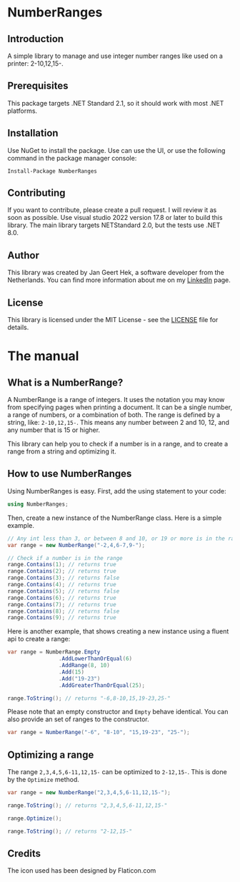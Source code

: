 # NumberRanges

## Introduction
A simple library to manage and use integer number ranges like used on a printer: 2-10,12,15-.

## Prerequisites
This package targets .NET Standard 2.1, so it should work with most .NET platforms.

## Installation
Use NuGet to install the package. Use can use the UI, or use the following command in the package manager console:
```
Install-Package NumberRanges
```

## Contributing
If you want to contribute, please create a pull request. I will review it as soon as possible.
Use visual studio 2022 version 17.8 or later to build this library. The main library targets NETStandard 2.0, but the tests use .NET 8.0.

## Author
This library was created by Jan Geert Hek, a software developer from the Netherlands. You can find more information about me on my [LinkedIn](https://www.linkedin.com/in/jghek/) page.

## License
This library is licensed under the MIT License - see the [LICENSE](LICENSE) file for details.

# The manual

## What is a NumberRange?
A NumberRange is a range of integers. It uses the notation you may know from specifying pages when printing a document. 
It can be a single number, a range of numbers, or a combination of both. The range is defined by a string, like: `2-10,12,15-`. This means any number between 2 and 10, 12, and any number that is 15 or higher.

This library can help you to check if a number is in a range, and to create a range from a string and optimizing it.

## How to use NumberRanges
Using NumberRanges is easy. First, add the using statement to your code:
```csharp
using NumberRanges;
```

Then, create a new instance of the NumberRange class.
Here is a simple example.

```csharp
// Any int less than 3, or between 8 and 10, or 19 or more is in the range.
var range = new NumberRange("-2,4,6-7,9-");

// Check if a number is in the range
range.Contains(1); // returns true
range.Contains(2); // returns true
range.Contains(3); // returns false
range.Contains(4); // returns true
range.Contains(5); // returns false
range.Contains(6); // returns true
range.Contains(7); // returns true
range.Contains(8); // returns false
range.Contains(9); // returns true
```

Here is another example, that shows creating a new instance using a fluent api to create a range:

```csharp
var range = NumberRange.Empty
				.AddLowerThanOrEqual(6)
				.AddRange(8, 10)
				.Add(15)
				.Add("19-23")
				.AddGreaterThanOrEqual(25);

range.ToString(); // returns "-6,8-10,15,19-23,25-"
```

Please note that an empty constructor and `Empty` behave identical.
You can also provide an set of ranges to the constructor.

```csharp
var range = NumberRange("-6", "8-10", "15,19-23", "25-");
```

## Optimizing a range
The range `2,3,4,5,6-11,12,15-` can be optimized to `2-12,15-`. This is done by the `Optimize` method.

```csharp
var range = new NumberRange("2,3,4,5,6-11,12,15-");

range.ToString(); // returns "2,3,4,5,6-11,12,15-"

range.Optimize();

range.ToString(); // returns "2-12,15-"
```

## Credits

The icon used has been designed by Flaticon.com